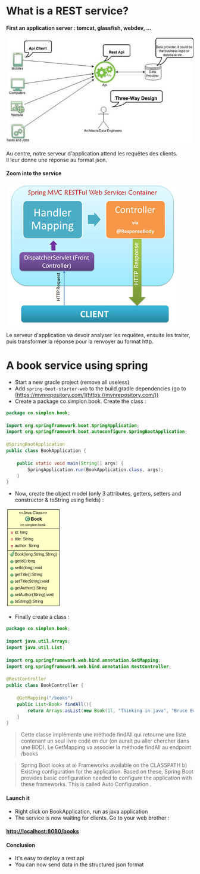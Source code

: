 # What is a REST service?

#### First an application server : tomcat, glassfish, webdev, ...

![REST service large view](img/rest.jpg)   

Au centre, notre serveur d'application attend les requêtes des clients.    
Il leur donne une réponse au format json.

#### Zoom into the service

![REST service components](img/rest-zoom.png)   

Le serveur d'application va devoir analyser les requêtes, ensuite les traiter, puis transformer la réponse pour la renvoyer au format http.


# A book service using spring

- Start a new gradle project (remove all useless)
- Add ```spring-boot-starter-web``` to the build.gradle dependencies (go to [https://mvnrepository.com/](https://mvnrepository.com/))
- Create a package co.simplon.book. Create the class :

```java
package co.simplon.book;

import org.springframework.boot.SpringApplication;
import org.springframework.boot.autoconfigure.SpringBootApplication;

@SpringBootApplication
public class BookApplication {

	public static void main(String[] args) {
		SpringApplication.run(BookApplication.class, args);
	}
}
```

- Now, create the object model (only 3 attributes, getters, setters and constructor & toString using fields) :   

![book](img/book.png)

- Finally create a class :

```java
package co.simplon.book;

import java.util.Arrays;
import java.util.List;

import org.springframework.web.bind.annotation.GetMapping;
import org.springframework.web.bind.annotation.RestController;

@RestController
public class BookController {

	@GetMapping("/books")
	public List<Book> findAll(){
		return Arrays.asList(new Book(1l, "Thinking in java", "Bruce Eckel"));
	}
}

```

> Cette classe implémente une méthode findAll qui retourne une liste contenant un seul livre codé en dur (on aurait pu aller chercher dans une BDD).
> Le GetMapping va associer la méthode findAll au endpoint /books




> Spring Boot looks at a) Frameworks available on the CLASSPATH b) Existing
configuration for the application. Based on these, Spring Boot provides
basic configuration needed to configure the application with these
frameworks. This is called Auto Configuration .

#### Launch it

- Right click on BookApplication, run as java application
- The service is now waiting for clients. Go to your web brother :

#### [http://localhost:8080/books](http://localhost:8080/books)

#### Conclusion

- It's easy to deploy a rest api
- You can now send data in the structured json format
